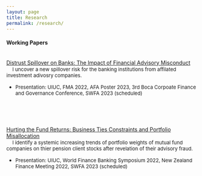 ```yaml
---
layout: page
title: Research
permalink: /research/
---
```


#### **Working Papers** <br>
\
[Distrust Spillover on Banks: The Impact of Financial Advisory Misconduct](/publications/Distrust_Spillover_on_Banks_J.pdf)<br> 
  &nbsp;&nbsp;&nbsp; <font size="2"> I uncover a new spillover risk for the banking institutions from affilated investment adivosry companies.</font> 
  * <font size="2"> Presentation: UIUC, FMA 2022, AFA Poster 2023, 3rd Boca Corpoate Finance and Governance Conference, SWFA 2023 (scheduled)</font>


<br />
<br />
<br />


[Hurting the Fund Returns: Business Ties Constraints and Portfolio Misallocation]()<br> 
  &nbsp;&nbsp;&nbsp; <font size="2"> I identify a systemic increasing trends of portfolio weights of mutual fund companies on thier pension client stocks after revelation of their advisory fraud.</font> 
  * <font size="2"> Presentation: UIUC, World Finance Banking Symposium 2022, New Zealand Finance Meeting 2022, SWFA 2023 (scheduled)</font>

